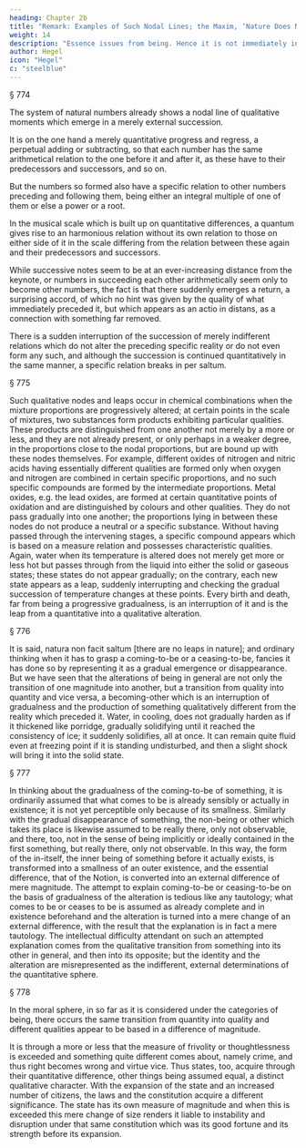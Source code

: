 ```yaml
---
heading: Chapter 2b
title: "Remark: Examples of Such Nodal Lines; the Maxim, ‘Nature Does Not Make Leaps’"
weight: 14
description: "Essence issues from being. Hence it is not immediately in and for itself but is a result of that movement. "
author: Hegel
icon: "Hegel"
c: "steelblue"
---
```




§ 774

The system of natural numbers already shows a nodal line of qualitative moments which emerge in a merely external succession. 

It is on the one hand a merely quantitative progress and regress, a perpetual adding or subtracting, so that each number has the same arithmetical relation to the one before it and after it, as these have to their predecessors and successors, and so on. 

But the numbers so formed also have a specific relation to other numbers preceding and following them, being either an integral multiple of one of them or else a power or a root. 

In the musical scale which is built up on quantitative differences, a quantum gives rise to an harmonious relation without its own relation to those on either side of it in the scale differing from the relation between these again and their predecessors and successors. 

While successive notes seem to be at an ever-increasing distance from the keynote, or numbers in succeeding each other arithmetically seem only to become other numbers, the fact is that there suddenly emerges a return, a surprising accord, of which no hint was given by the quality of what immediately preceded it, but which appears as an actio in distans, as a connection with something far removed. 

There is a sudden interruption of the succession of merely indifferent relations which do not alter the preceding specific reality or do not even form any such, and although the succession is continued quantitatively in the same manner, a specific relation breaks in per saltum.


§ 775

Such qualitative nodes and leaps occur in chemical combinations when the mixture proportions are progressively altered; at certain points in the scale of mixtures, two substances form products exhibiting particular qualities. These products are distinguished from one another not merely by a more or less, and they are not already present, or only perhaps in a weaker degree, in the proportions close to the nodal proportions, but are bound up with these nodes themselves. For example, different oxides of nitrogen and nitric acids having essentially different qualities are formed only when oxygen and nitrogen are combined in certain specific proportions, and no such specific compounds are formed by the intermediate proportions. Metal oxides, e.g. the lead oxides, are formed at certain quantitative points of oxidation and are distinguished by colours and other qualities. They do not pass gradually into one another; the proportions lying in between these nodes do not produce a neutral or a specific substance. Without having passed through the intervening stages, a specific compound appears which is based on a measure relation and possesses characteristic qualities. Again, water when its temperature is altered does not merely get more or less hot but passes through from the liquid into either the solid or gaseous states; these states do not appear gradually; on the contrary, each new state appears as a leap, suddenly interrupting and checking the gradual succession of temperature changes at these points. Every birth and death, far from being a progressive gradualness, is an interruption of it and is the leap from a quantitative into a qualitative alteration.

§ 776

It is said, natura non facit saltum [there are no leaps in nature]; and ordinary thinking when it has to grasp a coming-to-be or a ceasing-to-be, fancies it has done so by representing it as a gradual emergence or disappearance. But we have seen that the alterations of being in general are not only the transition of one magnitude into another, but a transition from quality into quantity and vice versa, a becoming-other which is an interruption of gradualness and the production of something qualitatively different from the reality which preceded it. Water, in cooling, does not gradually harden as if it thickened like porridge, gradually solidifying until it reached the consistency of ice; it suddenly solidifies, all at once. It can remain quite fluid even at freezing point if it is standing undisturbed, and then a slight shock will bring it into the solid state.

§ 777

In thinking about the gradualness of the coming-to-be of something, it is ordinarily assumed that what comes to be is already sensibly or actually in existence; it is not yet perceptible only because of its smallness. Similarly with the gradual disappearance of something, the non-being or other which takes its place is likewise assumed to be really there, only not observable, and there, too, not in the sense of being implicitly or ideally contained in the first something, but really there, only not observable. In this way, the form of the in-itself, the inner being of something before it actually exists, is transformed into a smallness of an outer existence, and the essential difference, that of the Notion, is converted into an external difference of mere magnitude. The attempt to explain coming-to-be or ceasing-to-be on the basis of gradualness of the alteration is tedious like any tautology; what comes to be or ceases to be is assumed as already complete and in existence beforehand and the alteration is turned into a mere change of an external difference, with the result that the explanation is in fact a mere tautology. The intellectual difficulty attendant on such an attempted explanation comes from the qualitative transition from something into its other in general, and then into its opposite; but the identity and the alteration are misrepresented as the indifferent, external determinations of the quantitative sphere.

§ 778

In the moral sphere, in so far as it is considered under the categories of being, there occurs the same transition from quantity into quality and different qualities appear to be based in a difference of magnitude.

It is through a more or less that the measure of frivolity or thoughtlessness is exceeded and something quite different comes about, namely crime, and thus right becomes wrong and virtue vice. Thus states, too, acquire through their quantitative difference, other things being assumed equal, a distinct qualitative character. With the expansion of the state and an increased number of citizens, the laws and the constitution acquire a different significance. The state has its own measure of magnitude and when this is exceeded this mere change of size renders it liable to instability and disruption under that same constitution which was its good fortune and its strength before its expansion.
